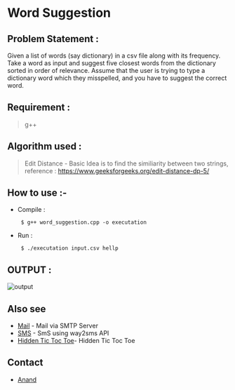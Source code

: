 # Word Suggestion

## Problem Statement :
  Given a list of words (say dictionary) in a csv file along with its frequency. Take a word as input
  and suggest five closest words from the dictionary sorted in order of relevance.
  Assume that the user is trying to type a dictionary word which they misspelled, and you have to
  suggest the correct word.
 
 ## Requirement : 
  > g++ 
 
 ## Algorithm used :
  > Edit Distance - Basic Idea is to find the similiarity between two strings, reference : https://www.geeksforgeeks.org/edit-distance-dp-5/
 
 ## How to use :- 
 - Compile :

   ` $ g++ word_suggestion.cpp -o executation`
 - Run :

   ` $ ./executation input.csv hellp` 

## OUTPUT : 

  ![output](https://i.ibb.co/82MMGfX/img.png)

## Also see 

* [Mail](https://github.com/anandhere8/php/tree/master/Mail) - Mail via SMTP Server
* [SMS](https://github.com/anandhere8/php/tree/master/SMS) - SmS using way2sms API
* [Hidden Tic Toc Toe](https://github.com/anandhere8/C/tree/master/HiddenTicTocToe)- Hidden Tic Toc Toe

## Contact
* [Anand](https://www.linkedin.com/in/anand-kumar-ba90a4172/)
